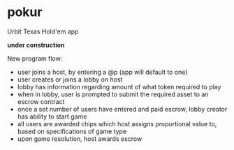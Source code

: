 # pokur
Urbit Texas Hold'em app

**under construction**

New program flow:
- user joins a host, by entering a @p (app will default to one)
- user creates or joins a lobby on host
- lobby has information regarding amount of what token required to play
- when in lobby, user is prompted to submit the required asset to an escrow contract
- once a set number of users have entered and paid escrow, lobby creator
  has ability to start game
- all users are awarded chips which host assigns proportional value to,
  based on specifications of game type
- upon game resolution, host awards escrow
